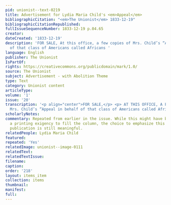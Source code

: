 ```yaml
---
pid: unionist--text-0219
title: Advertisement for Lydia Maria Child's <em>Appeal</em>
bibliographicCitation: "<em>The Unionist</em> 1833-12-19"
bibliographicCitationRepublished: 
fullIssueSequenceNumber: 1833-12-19 p.04.65
creator: 
dateCreated: '1833-12-19'
description: 'FOR SALE, At this office, a few copies of Mrs. Child’s “Appeal in behalf
  of that class of Americans called Africans '
language: English
publisher: The Unionist
IsPartOf: 
rights: https://creativecommons.org/publicdomain/mark/1.0/
source: The Unionist
subject: Advertisement - with Abolition Theme
type: Text
category: Unionist content
articleType: 
volume: '1'
issue: '20'
transcription: '<p align="center">FOR SALE,</p> <p> AT THIS OFFICE, A FEW copies of
  Mrs. Child’s “Appeal in behalf of that class of Americans called Africans”. </p> '
scholarlyNotes: 
commentary: Repeated from earlier in the issue. While this might have been due to
  a printing exigency to fill the column, the choice to emphasize this significant
  publication is still meaningful.
relatedPeople: Lydia Maria Child
featured: 
repeated: 'Yes'
relatedImage: unionist--image-0111
relatedText: 
relatedTextIssue: 
filename: 
caption: 
order: '218'
layout: items_item
collection: items
thumbnail: 
manifest: 
full: 
---
```

